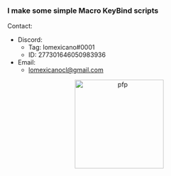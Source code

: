 
### I make some simple Macro KeyBind scripts

Contact:  
-  Discord:
	-  Tag: lomexicano#0001  
	- ID: 277301646050983936
- Email:
	- lomexicanocl@gmail.com  
  


<p align="center">
	<img width="200" src="https://i.imgur.com/C17OPyu.gif" alt="pfp">
</p>
